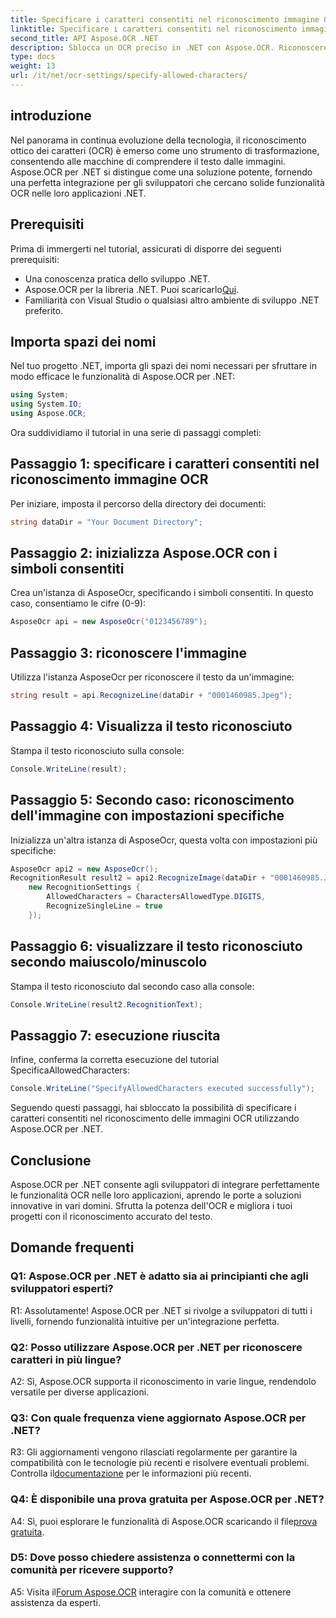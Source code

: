 ```yaml
---
title: Specificare i caratteri consentiti nel riconoscimento immagine OCR
linktitle: Specificare i caratteri consentiti nel riconoscimento immagine OCR
second_title: API Aspose.OCR .NET
description: Sblocca un OCR preciso in .NET con Aspose.OCR. Riconoscere facilmente il testo dalle immagini. Scaricalo ora per un'esperienza di sviluppo trasformativa.
type: docs
weight: 13
url: /it/net/ocr-settings/specify-allowed-characters/
---
```

## introduzione

Nel panorama in continua evoluzione della tecnologia, il riconoscimento ottico dei caratteri (OCR) è emerso come uno strumento di trasformazione, consentendo alle macchine di comprendere il testo dalle immagini. Aspose.OCR per .NET si distingue come una soluzione potente, fornendo una perfetta integrazione per gli sviluppatori che cercano solide funzionalità OCR nelle loro applicazioni .NET.

## Prerequisiti

Prima di immergerti nel tutorial, assicurati di disporre dei seguenti prerequisiti:

- Una conoscenza pratica dello sviluppo .NET.
-  Aspose.OCR per la libreria .NET. Puoi scaricarlo[Qui](https://releases.aspose.com/ocr/net/).
- Familiarità con Visual Studio o qualsiasi altro ambiente di sviluppo .NET preferito.

## Importa spazi dei nomi

Nel tuo progetto .NET, importa gli spazi dei nomi necessari per sfruttare in modo efficace le funzionalità di Aspose.OCR per .NET:

```csharp
using System;
using System.IO;
using Aspose.OCR;
```

Ora suddividiamo il tutorial in una serie di passaggi completi:

## Passaggio 1: specificare i caratteri consentiti nel riconoscimento immagine OCR

Per iniziare, imposta il percorso della directory dei documenti:

```csharp
string dataDir = "Your Document Directory";
```

## Passaggio 2: inizializza Aspose.OCR con i simboli consentiti

Crea un'istanza di AsposeOcr, specificando i simboli consentiti. In questo caso, consentiamo le cifre (0-9):

```csharp
AsposeOcr api = new AsposeOcr("0123456789");
```

## Passaggio 3: riconoscere l'immagine

Utilizza l'istanza AsposeOcr per riconoscere il testo da un'immagine:

```csharp
string result = api.RecognizeLine(dataDir + "0001460985.Jpeg");
```

## Passaggio 4: Visualizza il testo riconosciuto

Stampa il testo riconosciuto sulla console:

```csharp
Console.WriteLine(result);
```

## Passaggio 5: Secondo caso: riconoscimento dell'immagine con impostazioni specifiche

Inizializza un'altra istanza di AsposeOcr, questa volta con impostazioni più specifiche:

```csharp
AsposeOcr api2 = new AsposeOcr();
RecognitionResult result2 = api2.RecognizeImage(dataDir + "0001460985.Jpeg", 
    new RecognitionSettings { 
        AllowedCharacters = CharactersAllowedType.DIGITS,
        RecognizeSingleLine = true
    });
```

## Passaggio 6: visualizzare il testo riconosciuto secondo maiuscolo/minuscolo

Stampa il testo riconosciuto dal secondo caso alla console:

```csharp
Console.WriteLine(result2.RecognitionText);
```

## Passaggio 7: esecuzione riuscita

Infine, conferma la corretta esecuzione del tutorial SpecificaAllowedCharacters:

```csharp
Console.WriteLine("SpecifyAllowedCharacters executed successfully");
```

Seguendo questi passaggi, hai sbloccato la possibilità di specificare i caratteri consentiti nel riconoscimento delle immagini OCR utilizzando Aspose.OCR per .NET.

## Conclusione

Aspose.OCR per .NET consente agli sviluppatori di integrare perfettamente le funzionalità OCR nelle loro applicazioni, aprendo le porte a soluzioni innovative in vari domini. Sfrutta la potenza dell'OCR e migliora i tuoi progetti con il riconoscimento accurato del testo.

## Domande frequenti

### Q1: Aspose.OCR per .NET è adatto sia ai principianti che agli sviluppatori esperti?

R1: Assolutamente! Aspose.OCR per .NET si rivolge a sviluppatori di tutti i livelli, fornendo funzionalità intuitive per un'integrazione perfetta.

### Q2: Posso utilizzare Aspose.OCR per .NET per riconoscere caratteri in più lingue?

A2: Sì, Aspose.OCR supporta il riconoscimento in varie lingue, rendendolo versatile per diverse applicazioni.

### Q3: Con quale frequenza viene aggiornato Aspose.OCR per .NET?

 R3: Gli aggiornamenti vengono rilasciati regolarmente per garantire la compatibilità con le tecnologie più recenti e risolvere eventuali problemi. Controlla il[documentazione](https://reference.aspose.com/ocr/net/) per le informazioni più recenti.

### Q4: È disponibile una prova gratuita per Aspose.OCR per .NET?

 A4: Sì, puoi esplorare le funzionalità di Aspose.OCR scaricando il file[prova gratuita](https://releases.aspose.com/).

### D5: Dove posso chiedere assistenza o connettermi con la comunità per ricevere supporto?

 A5: Visita il[Forum Aspose.OCR](https://forum.aspose.com/c/ocr/16) interagire con la comunità e ottenere assistenza da esperti.